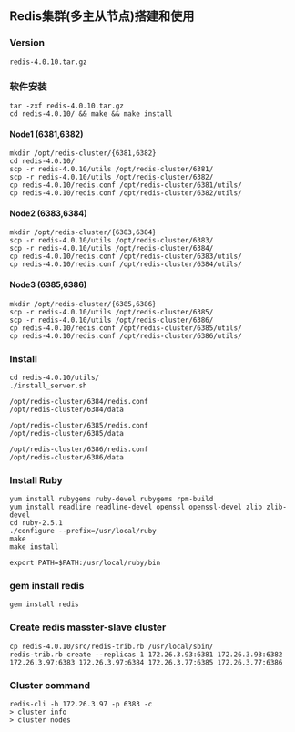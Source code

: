 ## Redis集群(多主从节点)搭建和使用

### Version
    
    redis-4.0.10.tar.gz

### 软件安装

    tar -zxf redis-4.0.10.tar.gz
    cd redis-4.0.10/ && make && make install
    
#### Node1 (6381,6382)
    
    mkdir /opt/redis-cluster/{6381,6382}
    cd redis-4.0.10/
    scp -r redis-4.0.10/utils /opt/redis-cluster/6381/
    scp -r redis-4.0.10/utils /opt/redis-cluster/6382/
    cp redis-4.0.10/redis.conf /opt/redis-cluster/6381/utils/
    cp redis-4.0.10/redis.conf /opt/redis-cluster/6382/utils/ 
    
#### Node2 (6383,6384)
    
    mkdir /opt/redis-cluster/{6383,6384}
    scp -r redis-4.0.10/utils /opt/redis-cluster/6383/
    scp -r redis-4.0.10/utils /opt/redis-cluster/6384/
    cp redis-4.0.10/redis.conf /opt/redis-cluster/6383/utils/
    cp redis-4.0.10/redis.conf /opt/redis-cluster/6384/utils/
    
#### Node3 (6385,6386)
    
    mkdir /opt/redis-cluster/{6385,6386}
    scp -r redis-4.0.10/utils /opt/redis-cluster/6385/
    scp -r redis-4.0.10/utils /opt/redis-cluster/6386/
    cp redis-4.0.10/redis.conf /opt/redis-cluster/6385/utils/
    cp redis-4.0.10/redis.conf /opt/redis-cluster/6386/utils/
    
### Install
    
    cd redis-4.0.10/utils/
    ./install_server.sh
    
    /opt/redis-cluster/6384/redis.conf
    /opt/redis-cluster/6384/data
    
    /opt/redis-cluster/6385/redis.conf
    /opt/redis-cluster/6385/data
    
    /opt/redis-cluster/6386/redis.conf
    /opt/redis-cluster/6386/data
    
### Install Ruby
    
    yum install rubygems ruby-devel rubygems rpm-build
    yum install readline readline-devel openssl openssl-devel zlib zlib-devel
    cd ruby-2.5.1
    ./configure --prefix=/usr/local/ruby
    make
    make install
    
    export PATH=$PATH:/usr/local/ruby/bin
    
### gem install redis
    
    gem install redis

### Create redis masster-slave cluster
    
    cp redis-4.0.10/src/redis-trib.rb /usr/local/sbin/
    redis-trib.rb create --replicas 1 172.26.3.93:6381 172.26.3.93:6382 172.26.3.97:6383 172.26.3.97:6384 172.26.3.77:6385 172.26.3.77:6386
    
### Cluster command
    
    redis-cli -h 172.26.3.97 -p 6383 -c
    > cluster info
    > cluster nodes

